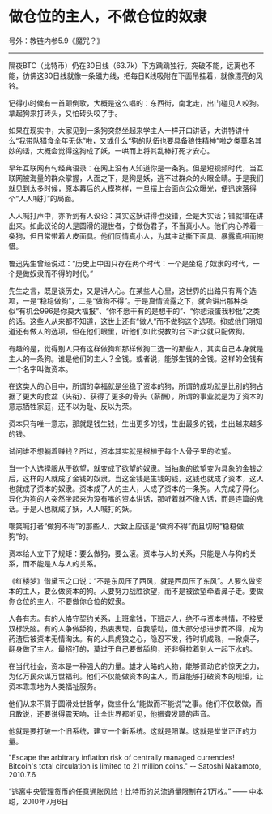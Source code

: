 # 做仓位的主人，不做仓位的奴隶

号外：教链内参5.9《魔咒？》

* * *

隔夜BTC（比特币）仍在30日线（63.7k）下方踽踽独行。突破不能，远离也不能，彷佛这30日线就像一条磁力线，把每日K线吸附在下面吊挂着，就像漂亮的风铃。

记得小时候有一首颠倒歌，大概是这么唱的：东西街，南北走，出门碰见人咬狗。拿起狗来打砖头，又怕砖头咬了手。

如果在现实中，大家见到一条狗突然坐起来学主人一样开口讲话，大讲特讲什么“我带队猎食全年无休”啦，又或什么“狗的队伍也要具备狼性精神”啦之类莫名其妙的话，大概会觉得这狗成了妖，一哄而上将其乱棒打死才安心。

早年互联网有句经典语录：在网上没有人知道你是一条狗。但是短视频时代，当互联网被海量的群众掌握，人面之下，是狗是妖，逃不过群众的火眼金睛。于是我们就见到太多时候，原本幕后的人模狗样，一旦摆上台面向公众曝光，便迅速落得个“人人喊打”的局面。

人人喊打声中，亦听到有人议论：其实这妖讲得也没错，全是大实话；错就错在讲出来。如此议论的人是圆滑的混世者，宁做伪君子，不当真小人。他们内心养着一条狗，但日常带着人皮面具。他们同情真小人，为其主动撕下面具、暴露真相而惋惜。

鲁迅先生曾经说过：“历史上中国只存在两个时代：一个是坐稳了奴隶的时代，一个是做奴隶而不得的时代。”

先生之言，既是谈历史，又是讲人心。在某些人心里，这世界的出路只有两个选项，一是“稳稳做狗”，二是“做狗不得”。于是真情流露之下，就会讲出那种类似“有机会996是你莫大福报”、“你不愿干有的是想干的”、“你想滚蛋我秒批”之类的话。这些人从来都不知道，这世上还有“做人”而不做狗这个选项。抑或他们明知道还有做人的选项，但在他们眼里，听他们如此说教的台下听众就只配做狗。

有趣的是，觉得别人只有这样做狗和那样做狗二选一的那些人，其实自己本身就是主人的一条狗。谁是他们的主人？金钱。或者说，能够生钱的金钱。这样的金钱有一个名字叫做资本。

在这类人的心目中，所谓的幸福就是坐稳了资本的狗，所谓的成功就是比别的狗占据了更大的食盆（头衔）、获得了更多的骨头（薪酬），所谓的事业就是为了资本的意志牺牲家庭，还不以为耻、反以为荣。

资本只有唯一意志，那就是钱生钱，生出更多的钱，生出最多的钱，生出越来越多的钱。

试问谁不想躺着赚钱？所以，资本其实就是根植于每个人骨子里的欲望。

当一个人选择服从于欲望，就变成了欲望的奴隶。当抽象的欲望变为具象的金钱之后，这样的人就成了金钱的奴隶。当这金钱是生钱的钱，这钱也就成了资本，这人也就成了资本的奴隶。资本成了人的主人，人成了资本的一条狗。人完成了异化。异化为狗的人突然坐起来为没有嘴的资本讲话，那听着就不像人话，而是连篇的鬼话。于是人也就成了妖，人人喊打的妖。

嘲笑喊打者“做狗不得”的那些人，大致上应该是“做狗不得”而且切盼“稳稳做狗”的。

资本给人立下了规矩：要么做狗，要么滚。资本与人的关系，只能是人与狗的关系，而不能是人与人的关系。

《红楼梦》借黛玉之口说：“不是东风压了西风，就是西风压了东风”。人要么做资本的主人，要么做资本的狗。人要努力战胜欲望，而不是被欲望牵着鼻子走。要做你仓位的主人，不要做你仓位的奴隶。

人各有志。有的人恪守契约关系，上班拿钱，下班走人，绝不与资本共情，不接受双标洗脑。有的人争做舔狗，热衷表现，自我感动，但大部分想进步而不得，成为药渣后被资本无情淘汰。有的人具虎狼之心，隐忍不发，待时机成熟，一掀桌子，翻身做了主人。最招打的，莫过于自己要做舔狗，还非得拉着别人一起下水的。

在当代社会，资本是一种强大的力量。雄才大略的人物，能够调动它的惊天之力，为亿万民众谋万世福利。他们不仅能做资本的主人，而且能够打破资本的规矩，让资本乖乖地为人类福祉服务。

他们从来不屑于圆滑处世哲学，做些什么“能做而不能说”之事。他们不仅敢做，而且敢说，还要说得震天响，让全世界都听见，他振聋发聩的声音。

他就是要打破一个旧系统，建立一个新系统。这就是阳谋。这就是堂堂正正的力量。

"Escape the arbitrary inflation risk of centrally managed currencies! Bitcoin's total circulation is limited to 21 million coins." -- Satoshi Nakamoto, 2010.7.6

“逃离中央管理货币的任意通胀风险！比特币的总流通量限制在21万枚。” —— 中本聪，2010年7月6日
